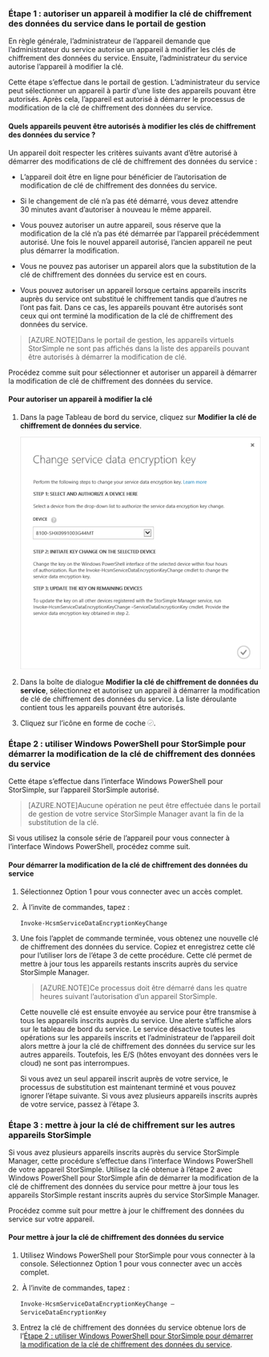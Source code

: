 <!--author=SharS last changed: 9/17/15-->

### Étape 1 : autoriser un appareil à modifier la clé de chiffrement des données du service dans le portail de gestion

En règle générale, l’administrateur de l’appareil demande que l’administrateur du service autorise un appareil à modifier les clés de chiffrement des données du service. Ensuite, l’administrateur du service autorise l’appareil à modifier la clé.

Cette étape s’effectue dans le portail de gestion. L’administrateur du service peut sélectionner un appareil à partir d’une liste des appareils pouvant être autorisés. Après cela, l’appareil est autorisé à démarrer le processus de modification de la clé de chiffrement des données du service.

#### Quels appareils peuvent être autorisés à modifier les clés de chiffrement des données du service ?

Un appareil doit respecter les critères suivants avant d’être autorisé à démarrer des modifications de clé de chiffrement des données du service :

- L’appareil doit être en ligne pour bénéficier de l’autorisation de modification de clé de chiffrement des données du service.

- Si le changement de clé n’a pas été démarré, vous devez attendre 30 minutes avant d’autoriser à nouveau le même appareil.

- Vous pouvez autoriser un autre appareil, sous réserve que la modification de la clé n’a pas été démarrée par l’appareil précédemment autorisé. Une fois le nouvel appareil autorisé, l’ancien appareil ne peut plus démarrer la modification.

- Vous ne pouvez pas autoriser un appareil alors que la substitution de la clé de chiffrement des données du service est en cours.

- Vous pouvez autoriser un appareil lorsque certains appareils inscrits auprès du service ont substitué le chiffrement tandis que d’autres ne l’ont pas fait. Dans ce cas, les appareils pouvant être autorisés sont ceux qui ont terminé la modification de la clé de chiffrement des données du service.

> [AZURE.NOTE]Dans le portail de gestion, les appareils virtuels StorSimple ne sont pas affichés dans la liste des appareils pouvant être autorisés à démarrer la modification de clé.

Procédez comme suit pour sélectionner et autoriser un appareil à démarrer la modification de clé de chiffrement des données du service.

#### Pour autoriser un appareil à modifier la clé

1. Dans la page Tableau de bord du service, cliquez sur **Modifier la clé de chiffrement de données du service**.

    ![Modification de la clé de chiffrement du service](./media/storsimple-change-data-encryption-key/HCS_ChangeServiceDataEncryptionKey-include.png)

2. Dans la boîte de dialogue **Modifier la clé de chiffrement de données du service**, sélectionnez et autorisez un appareil à démarrer la modification de clé de chiffrement des données du service. La liste déroulante contient tous les appareils pouvant être autorisés.

3. Cliquez sur l’icône en forme de coche ![icône en forme de coche](./media/storsimple-change-data-encryption-key/HCS_CheckIcon-include.png).

### Étape 2 : utiliser Windows PowerShell pour StorSimple pour démarrer la modification de la clé de chiffrement des données du service

Cette étape s’effectue dans l’interface Windows PowerShell pour StorSimple, sur l’appareil StorSimple autorisé.

> [AZURE.NOTE]Aucune opération ne peut être effectuée dans le portail de gestion de votre service StorSimple Manager avant la fin de la substitution de la clé.

Si vous utilisez la console série de l’appareil pour vous connecter à l’interface Windows PowerShell, procédez comme suit.

#### Pour démarrer la modification de la clé de chiffrement des données du service

1. Sélectionnez Option 1 pour vous connecter avec un accès complet.

2.  À l’invite de commandes, tapez :

     `Invoke-HcsmServiceDataEncryptionKeyChange`

3. Une fois l’applet de commande terminée, vous obtenez une nouvelle clé de chiffrement des données du service. Copiez et enregistrez cette clé pour l’utiliser lors de l’étape 3 de cette procédure. Cette clé permet de mettre à jour tous les appareils restants inscrits auprès du service StorSimple Manager.

    > [AZURE.NOTE]Ce processus doit être démarré dans les quatre heures suivant l’autorisation d’un appareil StorSimple.

   Cette nouvelle clé est ensuite envoyée au service pour être transmise à tous les appareils inscrits auprès du service. Une alerte s’affiche alors sur le tableau de bord du service. Le service désactive toutes les opérations sur les appareils inscrits et l’administrateur de l’appareil doit alors mettre à jour la clé de chiffrement des données du service sur les autres appareils. Toutefois, les E/S (hôtes envoyant des données vers le cloud) ne sont pas interrompues.

   Si vous avez un seul appareil inscrit auprès de votre service, le processus de substitution est maintenant terminé et vous pouvez ignorer l’étape suivante. Si vous avez plusieurs appareils inscrits auprès de votre service, passez à l’étape 3.

### Étape 3 : mettre à jour la clé de chiffrement sur les autres appareils StorSimple

Si vous avez plusieurs appareils inscrits auprès du service StorSimple Manager, cette procédure s’effectue dans l’interface Windows PowerShell de votre appareil StorSimple. Utilisez la clé obtenue à l’étape 2 avec Windows PowerShell pour StorSimple afin de démarrer la modification de la clé de chiffrement des données du service pour mettre à jour tous les appareils StorSimple restant inscrits auprès du service StorSimple Manager.

Procédez comme suit pour mettre à jour le chiffrement des données du service sur votre appareil.

#### Pour mettre à jour la clé de chiffrement des données du service

1. Utilisez Windows PowerShell pour StorSimple pour vous connecter à la console. Sélectionnez Option 1 pour vous connecter avec un accès complet.

2.  À l’invite de commandes, tapez :

    `Invoke-HcsmServiceDataEncryptionKeyChange – ServiceDataEncryptionKey`

3. Entrez la clé de chiffrement des données du service obtenue lors de l’[Étape 2 : utiliser Windows PowerShell pour StorSimple pour démarrer la modification de la clé de chiffrement des données du service](#to-initiate-the-service-data-encryption-key-change).

<!---HONumber=Oct15_HO3-->